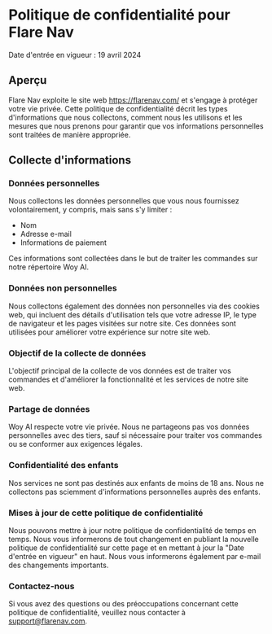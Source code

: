 # Politique de confidentialité pour Flare Nav

Date d'entrée en vigueur : 19 avril 2024

## Aperçu
Flare Nav exploite le site web https://flarenav.com/ et s'engage à protéger votre vie privée. Cette politique de confidentialité décrit les types d'informations que nous collectons, comment nous les utilisons et les mesures que nous prenons pour garantir que vos informations personnelles sont traitées de manière appropriée.

## Collecte d'informations

### Données personnelles

Nous collectons les données personnelles que vous nous fournissez volontairement, y compris, mais sans s'y limiter :

- Nom
- Adresse e-mail
- Informations de paiement

Ces informations sont collectées dans le but de traiter les commandes sur notre répertoire Woy AI.

### Données non personnelles

Nous collectons également des données non personnelles via des cookies web, qui incluent des détails d'utilisation tels que votre adresse IP, le type de navigateur et les pages visitées sur notre site. Ces données sont utilisées pour améliorer votre expérience sur notre site web.

### Objectif de la collecte de données

L'objectif principal de la collecte de vos données est de traiter vos commandes et d'améliorer la fonctionnalité et les services de notre site web.

### Partage de données

Woy AI respecte votre vie privée. Nous ne partageons pas vos données personnelles avec des tiers, sauf si nécessaire pour traiter vos commandes ou se conformer aux exigences légales.

### Confidentialité des enfants

Nos services ne sont pas destinés aux enfants de moins de 18 ans. Nous ne collectons pas sciemment d'informations personnelles auprès des enfants.

### Mises à jour de cette politique de confidentialité

Nous pouvons mettre à jour notre politique de confidentialité de temps en temps. Nous vous informerons de tout changement en publiant la nouvelle politique de confidentialité sur cette page et en mettant à jour la "Date d'entrée en vigueur" en haut. Nous vous informerons également par e-mail des changements importants.

### Contactez-nous

Si vous avez des questions ou des préoccupations concernant cette politique de confidentialité, veuillez nous contacter à support@flarenav.com.
